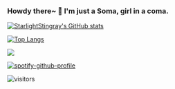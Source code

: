 ### Howdy there~ 👋 I'm just a Soma, girl in a coma.

[![StarlightStingray's GitHub stats](https://github-readme-stats.vercel.app/api?username=StarlightStingray&show_icons=true&theme=radical)](https://github.com/StarlightStingray/github-readme-stats)

[![Top Langs](https://github-readme-stats.vercel.app/api/top-langs/?username=StarlightStingray&layout=compact&show_icons=true&theme=radical)](https://github.com/StarlightStingray/github-readme-stats)

![](https://img.shields.io/badge/<WORD_ON_LEFT>-<WORD_ON_RIGHT>-informational??style=plastic&logo=linux&logoColor=blueviolet&color=9cf)

[![spotify-github-profile](https://spotify-github-profile.vercel.app/api/view?uid=anztermina&cover_image=true&theme=default&bar_color=e100ff&bar_color_cover=false)](https://github.com/kittinan/spotify-github-profile)

<!--
**StarlightStingray/StarlightStingray** is a ✨ _special_ ✨ repository because its `README.md` (this file) appears on your GitHub profile.

Here are some ideas to get you started:

- 🔭 I’m currently working on ...
- 🌱 I’m currently learning ...
- 👯 I’m looking to collaborate on ...
- 🤔 I’m looking for help with ...
- 💬 Ask me about ...
- 📫 How to reach me: ...
- 😄 Pronouns: ...
- ⚡ Fun fact: ...
-->

![visitors](https://visitor-badge.glitch.me/badge?page_id=page.id)
